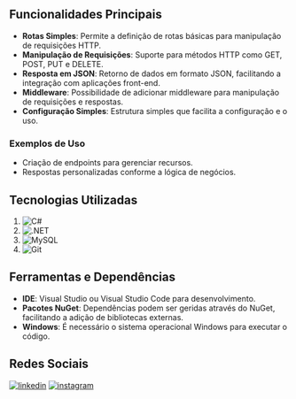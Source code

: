## Funcionalidades Principais

 - **Rotas Simples**: Permite a definição de rotas básicas para manipulação
   de requisições HTTP.
 - **Manipulação de Requisições**: Suporte para métodos HTTP como GET, POST, PUT e DELETE.
 - **Resposta em JSON**: Retorno de dados em formato JSON, facilitando a
   integração com aplicações front-end.
 - **Middleware**: Possibilidade de adicionar middleware para manipulação de
   requisições e respostas.
 - **Configuração Simples**: Estrutura simples que facilita a configuração e
   o uso.

### Exemplos de Uso
 - Criação de endpoints para gerenciar recursos.
 - Respostas personalizadas conforme a lógica de negócios.

## Tecnologias Utilizadas

 1. ![C#](https://img.shields.io/badge/C%23-239120?style=for-the-badge&logo=c-sharp&logoColor=white)
 2. ![.NET](https://img.shields.io/badge/.NET-5C2D91?style=for-the-badge&logo=.net&logoColor=white)
 3. ![MySQL](https://img.shields.io/badge/MySQL-00000F?style=for-the-badge&logo=mysql&logoColor=white)
 4. ![Git](https://img.shields.io/badge/GIT-E44C30?style=for-the-badge&logo=git&logoColor=white)

## Ferramentas e Dependências

-   **IDE**: Visual Studio ou Visual Studio Code para desenvolvimento.
-   **Pacotes NuGet**: Dependências podem ser geridas através do NuGet, facilitando a adição de bibliotecas externas.
- **Windows**: É necessário o sistema operacional Windows para executar o código.

## Redes Sociais
[![linkedin](https://img.shields.io/badge/linkedin-000?style=for-the-badge&logo=linkedin&logoColor=blue)](https://www.linkedin.com/public-profile/settings?trk=d_flagship3_profile_self_view_public_profile)
[![instagram](https://img.shields.io/badge/instagram-000?style=for-the-badge&logo=instagram&logoColor=blue)](https://www.instagram.com/andregorzoni)
